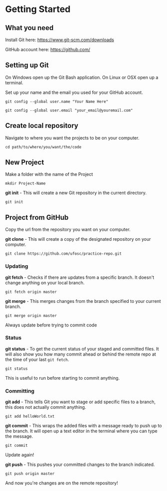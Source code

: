 # Getting Started

## What you need

Install Git here: https://www.git-scm.com/downloads

GitHub account here: https://github.com/

## Setting up Git

On Windows open up the Git Bash application. On Linux or OSX open up a terminal.

Set up your name and the email you used for your GitHub account.

```
git config --global user.name "Your Name Here"

git config --global user.email "your_email@youremail.com"
```

## Create local repository

Navigate to where you want the projects to be on your computer.

```
cd path/to/where/you/want/the/code
```

## New Project

Make a folder with the name of the Project

```
mkdir Project-Name
```

**git init** - This will create a new Git repository in the current directory.
```
git init
```

## Project from GitHub

Copy the url from the repository you want on your computer.

**git clone** - This will create a copy of the designated repository on your computer.

```
git clone https://github.com/ufosc/practice-repo.git
```

### Updating

**git fetch** - Checks if there are updates from a specific branch. It doesn't change anything on your local branch.

```
git fetch origin master
```

**git merge** - This merges changes from the branch specified to your current branch.

```
git merge origin master
```

Always update before trying to commit code

### Status

**git status** - To get the current status of your staged and committed files. It will also show you how many commit ahead or behind the remote repo at the time of your last `git fetch`.

```
git status
```

This is useful to run before starting to commit anything.

### Committing

**git add** - This tells Git you want to stage or add specific files to a branch, this does not actually commit anything.

```
git add helloWorld.txt
```

**git commit** - This wraps the added files with a message ready to push up to the branch. It will open up a text editor in the terminal where you can type the message.

```
git commit
```

Update again!

**git push** - This pushes your committed changes to the branch indicated.

```
git push origin master
```

And now you're changes are on the remote repository!
